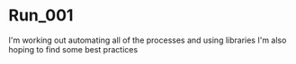 # Run_001

I'm working out automating all of the processes and using libraries
I'm also hoping to find some best practices